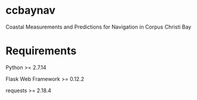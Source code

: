 # ccbaynav
Coastal Measurements and Predictions for Navigation in Corpus Christi Bay

# Requirements
Python >= 2.7.14

Flask Web Framework >= 0.12.2
	
requests >=  2.18.4